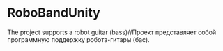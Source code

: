 # RoboBandUnity
The project  supports a robot guitar (bass)//Проект представляет собой программную поддержку робота-гитары (бас).
